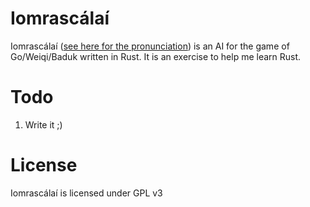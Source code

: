 Iomrascálaí
===========

Iomrascálaí ([see here for the pronunciation](https://raw.githubusercontent.com/ujh/iomrascalai/master/pronunciation.mp4)) is an AI for the game of Go/Weiqi/Baduk written in Rust. It is an exercise to help me learn Rust.

Todo
====

1. Write it ;)

License
=======

Iomrascálaí is licensed under GPL v3
